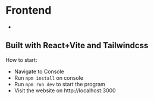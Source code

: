 # Frontend
-
Built with React+Vite and Tailwindcss
-
How to start:
- Navigate to Console
- Run `npm install` on console
- Run `npm run dev` to start the program
- Visit the website on http://localhost:3000
